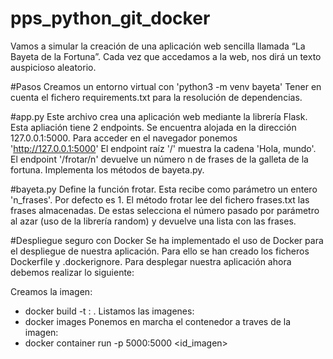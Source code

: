 # pps_python_git_docker
Vamos a simular la creación de una aplicación web sencilla llamada “La
Bayeta de la Fortuna”. Cada vez que accedamos a la web, nos dirá un
texto auspicioso aleatorio.

#Pasos
Creamos un entorno virtual con 'python3 -m venv bayeta'
Tener en cuenta el fichero requirements.txt para la resolución de dependencias.

#app.py
Este archivo crea una aplicación web mediante la librería Flask. Esta apliación tiene 2 endpoints.
Se encuentra alojada en la dirección 127.0.0.1:5000. Para acceder en el navegador ponemos 'http://127.0.0.1:5000'
El endpoint raíz '/' muestra la cadena 'Hola, mundo'.
El endpoint '/frotar/n' devuelve un número n de frases de la galleta de la fortuna.
Implementa los métodos de bayeta.py.

#bayeta.py
Define la función frotar. Esta recibe como parámetro un entero 'n_frases'. Por defecto es 1.
El método frotar lee del fichero frases.txt las frases almacenadas. De estas selecciona
el número pasado por parámetro al azar (uso de la librería random) y devuelve una lista con
las frases.

#Despliegue seguro con Docker
Se ha implementado el uso de Docker para el despliegue de nuestra aplicación. Para ello se han
creado los ficheros Dockerfile y .dockerignore. Para desplegar nuestra aplicación ahora debemos
realizar lo siguiente:

Creamos la imagen:	
- docker build -t <repositorio>:<tag> .
Listamos las imagenes:
- docker images
Ponemos en marcha el contenedor a traves de la imagen:
- docker container run -p 5000:5000 <id_imagen>

